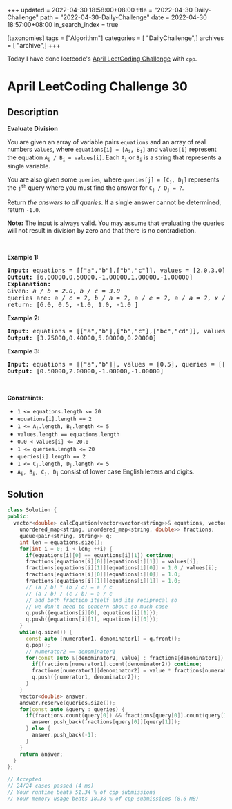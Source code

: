 +++
updated = 2022-04-30 18:58:00+08:00
title = "2022-04-30 Daily-Challenge"
path = "2022-04-30-Daily-Challenge"
date = 2022-04-30 18:57:00+08:00
in_search_index = true

[taxonomies]
tags = ["Algorithm"]
categories = [ "DailyChallenge",]
archives = [ "archive",]
+++

Today I have done leetcode's [April LeetCoding Challenge](https://leetcode.com/problems/evaluate-division/) with `cpp`.

<!-- more -->

# April LeetCoding Challenge 30

## Description

**Evaluate Division**

<p>You are given an array of variable pairs <code>equations</code> and an array of real numbers <code>values</code>, where <code>equations[i] = [A<sub>i</sub>, B<sub>i</sub>]</code> and <code>values[i]</code> represent the equation <code>A<sub>i</sub> / B<sub>i</sub> = values[i]</code>. Each <code>A<sub>i</sub></code> or <code>B<sub>i</sub></code> is a string that represents a single variable.</p>

<p>You are also given some <code>queries</code>, where <code>queries[j] = [C<sub>j</sub>, D<sub>j</sub>]</code> represents the <code>j<sup>th</sup></code> query where you must find the answer for <code>C<sub>j</sub> / D<sub>j</sub> = ?</code>.</p>

<p>Return <em>the answers to all queries</em>. If a single answer cannot be determined, return <code>-1.0</code>.</p>

<p><strong>Note:</strong> The input is always valid. You may assume that evaluating the queries will not result in division by zero and that there is no contradiction.</p>

<p>&nbsp;</p>
<p><strong>Example 1:</strong></p>

<pre>
<strong>Input:</strong> equations = [[&quot;a&quot;,&quot;b&quot;],[&quot;b&quot;,&quot;c&quot;]], values = [2.0,3.0], queries = [[&quot;a&quot;,&quot;c&quot;],[&quot;b&quot;,&quot;a&quot;],[&quot;a&quot;,&quot;e&quot;],[&quot;a&quot;,&quot;a&quot;],[&quot;x&quot;,&quot;x&quot;]]
<strong>Output:</strong> [6.00000,0.50000,-1.00000,1.00000,-1.00000]
<strong>Explanation:</strong> 
Given: <em>a / b = 2.0</em>, <em>b / c = 3.0</em>
queries are: <em>a / c = ?</em>, <em>b / a = ?</em>, <em>a / e = ?</em>, <em>a / a = ?</em>, <em>x / x = ?</em>
return: [6.0, 0.5, -1.0, 1.0, -1.0 ]
</pre>

<p><strong>Example 2:</strong></p>

<pre>
<strong>Input:</strong> equations = [[&quot;a&quot;,&quot;b&quot;],[&quot;b&quot;,&quot;c&quot;],[&quot;bc&quot;,&quot;cd&quot;]], values = [1.5,2.5,5.0], queries = [[&quot;a&quot;,&quot;c&quot;],[&quot;c&quot;,&quot;b&quot;],[&quot;bc&quot;,&quot;cd&quot;],[&quot;cd&quot;,&quot;bc&quot;]]
<strong>Output:</strong> [3.75000,0.40000,5.00000,0.20000]
</pre>

<p><strong>Example 3:</strong></p>

<pre>
<strong>Input:</strong> equations = [[&quot;a&quot;,&quot;b&quot;]], values = [0.5], queries = [[&quot;a&quot;,&quot;b&quot;],[&quot;b&quot;,&quot;a&quot;],[&quot;a&quot;,&quot;c&quot;],[&quot;x&quot;,&quot;y&quot;]]
<strong>Output:</strong> [0.50000,2.00000,-1.00000,-1.00000]
</pre>

<p>&nbsp;</p>
<p><strong>Constraints:</strong></p>

<ul>
	<li><code>1 &lt;= equations.length &lt;= 20</code></li>
	<li><code>equations[i].length == 2</code></li>
	<li><code>1 &lt;= A<sub>i</sub>.length, B<sub>i</sub>.length &lt;= 5</code></li>
	<li><code>values.length == equations.length</code></li>
	<li><code>0.0 &lt; values[i] &lt;= 20.0</code></li>
	<li><code>1 &lt;= queries.length &lt;= 20</code></li>
	<li><code>queries[i].length == 2</code></li>
	<li><code>1 &lt;= C<sub>j</sub>.length, D<sub>j</sub>.length &lt;= 5</code></li>
	<li><code>A<sub>i</sub>, B<sub>i</sub>, C<sub>j</sub>, D<sub>j</sub></code> consist of lower case English letters and digits.</li>
</ul>

## Solution

``` cpp
class Solution {
public:
  vector<double> calcEquation(vector<vector<string>>& equations, vector<double>& values, vector<vector<string>>& queries) {
    unordered_map<string, unordered_map<string, double>> fractions;
    queue<pair<string, string>> q;
    int len = equations.size();
    for(int i = 0; i < len; ++i) {
      if(equations[i][0] == equations[i][1]) continue;
      fractions[equations[i][0]][equations[i][1]] = values[i];
      fractions[equations[i][1]][equations[i][0]] = 1.0 / values[i];
      fractions[equations[i][0]][equations[i][0]] = 1.0;
      fractions[equations[i][1]][equations[i][1]] = 1.0;
      // (a / b) * (b / c) = a / c
      // (a / b) / (c / b) = a / c
      // add both fraction itself and its reciprocal so
      // we don't need to concern about so much case
      q.push({equations[i][0], equations[i][1]});
      q.push({equations[i][1], equations[i][0]});
    }
    while(q.size()) {
      const auto [numerator1, denominator1] = q.front();
      q.pop();
      // numerator2 == denominator1
      for(const auto &[denominator2, value] : fractions[denominator1]) {
        if(fractions[numerator1].count(denominator2)) continue;
        fractions[numerator1][denominator2] = value * fractions[numerator1][denominator1];
        q.push({numerator1, denominator2});
      }
    }
    vector<double> answer;
    answer.reserve(queries.size());
    for(const auto &query : queries) {
      if(fractions.count(query[0]) && fractions[query[0]].count(query[1])) {
        answer.push_back(fractions[query[0]][query[1]]);
      } else {
        answer.push_back(-1);
      }
    }
    return answer;
  }
};

// Accepted
// 24/24 cases passed (4 ms)
// Your runtime beats 51.34 % of cpp submissions
// Your memory usage beats 18.38 % of cpp submissions (8.6 MB)
```
